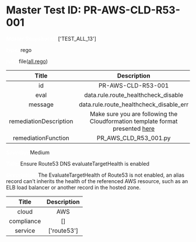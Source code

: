 



# Master Test ID: PR-AWS-CLD-R53-001


***<font color="white">Master Snapshot Id:</font>*** ['TEST_ALL_13']

***<font color="white">type:</font>*** rego

***<font color="white">rule:</font>*** file([all.rego])  
  
  
  
  

|Title|Description|
| :---: | :---: |
|id|PR-AWS-CLD-R53-001|
|eval|data.rule.route_healthcheck_disable|
|message|data.rule.route_healthcheck_disable_err|
|remediationDescription|Make sure you are following the Cloudformation template format presented <a href='https://docs.aws.amazon.com/AWSCloudFormation/latest/UserGuide/aws-resource-rds-dbcluster.html' target='_blank'>here</a>|
|remediationFunction|PR_AWS_CLD_R53_001.py|


***<font color="white">Severity:</font>*** Medium

***<font color="white">Title:</font>*** Ensure Route53 DNS evaluateTargetHealth is enabled

***<font color="white">Description:</font>*** The EvaluateTargetHealth of Route53 is not enabled, an alias record can't inherits the health of the referenced AWS resource, such as an ELB load balancer or another record in the hosted zone.  
  
  

|Title|Description|
| :---: | :---: |
|cloud|AWS|
|compliance|[]|
|service|['route53']|



[all.rego]: https://github.com/prancer-io/prancer-compliance-test/tree/master/aws/cloud/all.rego
